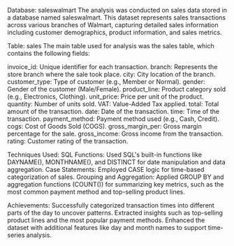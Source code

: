 Database: saleswalmart
The analysis was conducted on sales data stored in a database named saleswalmart. This dataset represents sales transactions across various branches of Walmart, capturing detailed sales information including customer demographics, product information, and sales metrics.


Table: sales
The main table used for analysis was the sales table, which contains the following fields:

invoice_id: Unique identifier for each transaction.
branch: Represents the store branch where the sale took place.
city: City location of the branch.
customer_type: Type of customer (e.g., Member or Normal).
gender: Gender of the customer (Male/Female).
product_line: Product category sold (e.g., Electronics, Clothing).
unit_price: Price per unit of the product.
quantity: Number of units sold.
VAT: Value-Added Tax applied.
total: Total amount of the transaction.
date: Date of the transaction.
time: Time of the transaction.
payment_method: Payment method used (e.g., Cash, Credit).
cogs: Cost of Goods Sold (COGS).
gross_margin_per: Gross margin percentage for the sale.
gross_income: Gross income from the transaction.
rating: Customer rating of the transaction.


Techniques Used:
SQL Functions: Used SQL's built-in functions like DAYNAME(), MONTHNAME(), and DISTINCT for date manipulation and data aggregation.
Case Statements: Employed CASE logic for time-based categorization of sales.
Grouping and Aggregation: Applied GROUP BY and aggregation functions (COUNT()) for summarizing key metrics, such as the most common payment method and top-selling product lines.


Achievements:
Successfully categorized transaction times into different parts of the day to uncover patterns.
Extracted insights such as top-selling product lines and the most popular payment methods.
Enhanced the dataset with additional features like day and month names to support time-series analysis.

